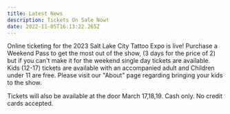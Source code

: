 ```yaml
---
title: Latest News
description: Tickets On Sale Now!
date: 2022-11-05T16:13:22.265Z
---
```


Online ticketing for the 2023 Salt Lake City Tattoo Expo is live! Purchase a Weekend Pass to get the most out of the show, (3 days for the price of 2) but if you can't make it for the weekend single day tickets are available. Kids (12-17) tickets are available with an accompanied adult and Children under 11 are free. Please visit our "About" page regarding bringing your kids to the show.

Tickets will also be available at the door March 17,18,19. Cash only. No credit cards accepted.
